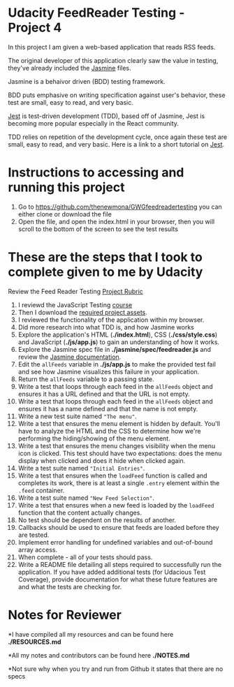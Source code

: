 # Udacity FeedReader Testing - Project 4

In this project I am given a web-based application that reads RSS feeds. 

The original developer of this application clearly saw the value in testing, they've already included the [Jasmine](http://jasmine.github.io/) files.

Jasmine is a behaivor driven (BDD) testing framework.

BDD puts emphasive on writing specification against user's behavior, these test are small, easy to read, and very basic. 

[Jest](https://jestjs.io/docs/en/getting-started) is test-driven development (TDD), based off of Jasmine,
Jest is becoming more popular especially in the React community.

TDD relies on repetition of the development cycle, once again these test are small, easy to read, and very basic. 
Here is a link to a short tutorial on [Jest](https://jestjs.io/docs/en/getting-started).

# Instructions to accessing and running this project 

1. Go to https://github.com/thenewmona/GWGfeedreadertesting you can either clone or download the file 
2. Open the file, and open the index.html in your browser, then you will scroll to the bottom of the screen to see the test results


# These are the steps that I took to complete given to me by Udacity 

Review the Feed Reader Testing [Project Rubric](https://review.udacity.com/#!/projects/3442558598/rubric)

1. I reviewd the JavaScript Testing [course](https://www.udacity.com/course/ud549)
2. Then I download the [required project assets](http://github.com/udacity/frontend-nanodegree-feedreader).
3. I reviewed  the functionality of the application within my browser.
4. Did more research into what TDD is, and how Jasmine works 
5. Explore the application's HTML (**./index.html**), CSS (**./css/style.css**) and JavaScript (**./js/app.js**) to gain an understanding of how it works.
6. Explore the Jasmine spec file in **./jasmine/spec/feedreader.js** and review the [Jasmine documentation](http://jasmine.github.io).
7. Edit the `allFeeds` variable in **./js/app.js** to make the provided test fail and see how Jasmine visualizes this failure in your application.
8. Return the `allFeeds` variable to a passing state.
9. Write a test that loops through each feed in the `allFeeds` object and ensures it has a URL defined and that the URL is not empty.
10. Write a test that loops through each feed in the `allFeeds` object and ensures it has a name defined and that the name is not empty.
11. Write a new test suite named `"The menu"`.
12. Write a test that ensures the menu element is hidden by default. You'll have to analyze the HTML and the CSS to determine how we're performing the hiding/showing of the menu element.
13. Write a test that ensures the menu changes visibility when the menu icon is clicked. This test should have two expectations: does the menu display when clicked and does it hide when clicked again.
14. Write a test suite named `"Initial Entries"`.
15. Write a test that ensures when the `loadFeed` function is called and completes its work, there is at least a single `.entry` element within the `.feed` container.
16. Write a test suite named `"New Feed Selection"`.
17. Write a test that ensures when a new feed is loaded by the `loadFeed` function that the content actually changes.
18. No test should be dependent on the results of another.
19. Callbacks should be used to ensure that feeds are loaded before they are tested.
20. Implement error handling for undefined variables and out-of-bound array access.
21. When complete - all of your tests should pass. 
22. Write a README file detailing all steps required to successfully run the application. If you have added additional tests (for Udacious Test Coverage),  provide documentation for what these future features are and what the tests are checking for.

# Notes for Reviewer 

*I have compiled all my resources and can be found here **./RESOURCES.md**

*All my notes and contributors can be found here **./NOTES.md**

*Not sure why when you try and run from Github it states that there are no specs 

